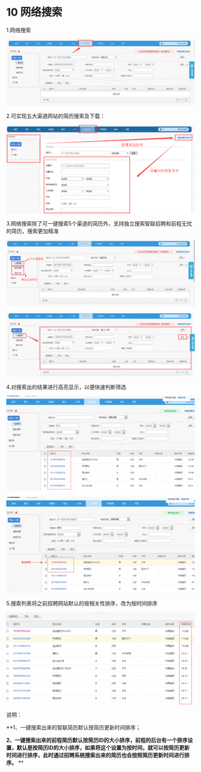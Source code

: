 # 10 网络搜索


1.网络搜索

![](image389.png)


2.可实现五大渠道网站的简历搜索及下载：

![](image391.png)

3.网络搜索除了可一键搜索5个渠道的简历外，支持独立搜索智联招聘和前程无忧的简历，搜索更加精准

![](image393.png)

![](image395.png)

4.对搜索出的结果进行高亮显示，以便快速判断筛选

![](image397.png)


 
 ![](image399.png)

5.搜索列表将之前招聘网站默认的按相关性排序，改为按时间排序

![](image401.png)


说明：

**1、一键搜索出来的智联简历默认按简历更新时间排序； 

**2、一键搜索出来的前程简历默认按简历ID的大小排序，前程的后台有一个排序设置，默认是按简历ID的大小排序，如果将这个设置为按时间，就可以按简历更新时间进行排序，此时通过招聘系统搜索出来的简历也会按照简历更新时间进行排序。** 
**